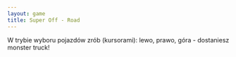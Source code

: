 ```yaml
---
layout: game
title: Super Off - Road
---
```


W trybie wyboru pojazdów zrób (kursorami):
lewo, prawo, góra - dostaniesz monster truck!
